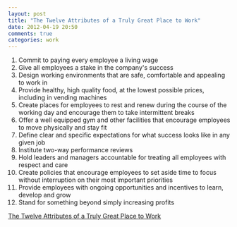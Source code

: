 ```yaml
---
layout: post
title: "The Twelve Attributes of a Truly Great Place to Work"
date: 2012-04-19 20:50
comments: true
categories: work
---
```


1. Commit to paying every employee a living wage
2. Give all employees a stake in the company's success
3. Design working environments that are safe, comfortable and appealing to work in
4. Provide healthy, high quality food, at the lowest possible prices, including in vending machines
5. Create places for employees to rest and renew during the course of the working day and encourage them to take intermittent breaks
6. Offer a well equipped gym and other facilities that encourage employees to move physically and stay fit
7. Define clear and specific expectations for what success looks like in any given job
8. Institute two-way performance reviews
9. Hold leaders and managers accountable for treating all employees with respect and care
10. Create policies that encourage employees to set aside time to focus without interruption on their most important priorities
11. Provide employees with ongoing opportunities and incentives to learn, develop and grow
12. Stand for something beyond simply increasing profits

[The Twelve Attributes of a Truly Great Place to Work](http://blogs.hbr.org/schwartz/2011/09/the-twelve-attributes-of-a-tru.html)
